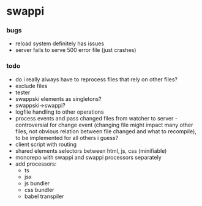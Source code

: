# swappi

### bugs

- reload system definitely has issues
- server fails to serve 500 error file (just crashes)

### todo

- do i really always have to reprocess files that rely on other files?
- exclude files
- tester
- swappski elements as singletons?
- swappski->swappi?
- logfile handling to other operations
- process events and pass changed files from watcher to server - controversial for change event (changing file might impact many other files, not obvious relation between file changed and what to recompile), to be implemented for all others i guess?
- client script with routing
- shared elements selectors between html, js, css (minifiable)
- monorepo with swappi and swappi processors separately
- add processors:
  - ts
  - jsx
  - js bundler
  - css bundler
  - babel transpiler
